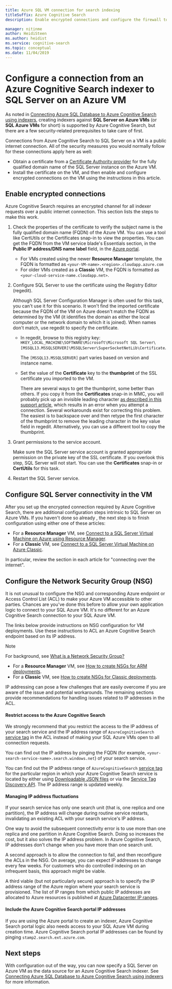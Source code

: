 ```yaml
---
title: Azure SQL VM connection for search indexing
titleSuffix: Azure Cognitive Search
description: Enable encrypted connections and configure the firewall to allow connections to SQL Server on an Azure virtual machine (VM) from an indexer on Azure Cognitive Search.

manager: nitinme
author: HeidiSteen
ms.author: heidist
ms.service: cognitive-search
ms.topic: conceptual
ms.date: 11/04/2019
---
```


# Configure a connection from an Azure Cognitive Search indexer to SQL Server on an Azure VM

As noted in [Connecting Azure SQL Database to Azure Cognitive Search using indexers](search-howto-connecting-azure-sql-database-to-azure-search-using-indexers.md#faq), creating indexers against **SQL Server on Azure VMs** (or **SQL Azure VMs** for short) is supported by Azure Cognitive Search, but there are a few security-related prerequisites to take care of first. 

Connections from Azure Cognitive Search to SQL Server on a VM is a public internet connection. All of the security measures you would normally follow for these connections apply here as well:

+ Obtain a certificate from a [Certificate Authority provider](https://en.wikipedia.org/wiki/Certificate_authority#Providers) for the fully qualified domain name of the SQL Server instance on the Azure VM.
+ Install the certificate on the VM, and then enable and configure encrypted connections on the VM using the instructions in this article.

## Enable encrypted connections
Azure Cognitive Search requires an encrypted channel for all indexer requests over a public internet connection. This section lists the steps to make this work.

1. Check the properties of the certificate to verify the subject name is the fully qualified domain name (FQDN) of the Azure VM. You can use a tool like CertUtils or the Certificates snap-in to view the properties. You can get the FQDN from the VM service blade's Essentials section, in the **Public IP address/DNS name label** field, in the [Azure portal](https://portal.azure.com/).
   
   * For VMs created using the newer **Resource Manager** template, the FQDN is formatted as `<your-VM-name>.<region>.cloudapp.azure.com`
   * For older VMs created as a **Classic** VM, the FQDN is formatted as `<your-cloud-service-name.cloudapp.net>`.

2. Configure SQL Server to use the certificate using the Registry Editor (regedit). 
   
    Although SQL Server Configuration Manager is often used for this task, you can't use it for this scenario. It won't find the imported certificate because the FQDN of the VM on Azure doesn't match the FQDN as determined by the VM (it identifies the domain as either the local computer or the network domain to which it is joined). When names don't match, use regedit to specify the certificate.
   
   * In regedit, browse to this registry key: `HKEY_LOCAL_MACHINE\SOFTWARE\Microsoft\Microsoft SQL Server\[MSSQL13.MSSQLSERVER]\MSSQLServer\SuperSocketNetLib\Certificate`.
     
     The `[MSSQL13.MSSQLSERVER]` part varies based on version and instance name. 
   * Set the value of the **Certificate** key to the **thumbprint** of the SSL certificate you imported to the VM.
     
     There are several ways to get the thumbprint, some better than others. If you copy it from the **Certificates** snap-in in MMC, you will probably pick up an invisible leading character [as described in this support article](https://support.microsoft.com/kb/2023869/), which results in an error when you attempt a connection. Several workarounds exist for correcting this problem. The easiest is to backspace over and then retype the first character of the thumbprint to remove the leading character in the key value field in regedit. Alternatively, you can use a different tool to copy the thumbprint.

3. Grant permissions to the service account. 
   
    Make sure the SQL Server service account is granted appropriate permission on the private key of the SSL certificate. If you overlook this step, SQL Server will not start. You can use the **Certificates** snap-in or **CertUtils** for this task.
    
4. Restart the SQL Server service.

## Configure SQL Server connectivity in the VM
After you set up the encrypted connection required by Azure Cognitive Search, there are additional configuration steps intrinsic to SQL Server on Azure VMs. If you haven't done so already , the next step is to finish configuration using either one of these articles:

* For a **Resource Manager** VM, see [Connect to a SQL Server Virtual Machine on Azure using Resource Manager](../virtual-machines/windows/sql/virtual-machines-windows-sql-connect.md). 
* For a **Classic** VM, see [Connect to a SQL Server Virtual Machine on Azure Classic](../virtual-machines/windows/classic/sql-connect.md).

In particular, review the section in each article for "connecting over the internet".

## Configure the Network Security Group (NSG)
It is not unusual to configure the NSG and corresponding Azure endpoint or Access Control List (ACL) to make your Azure VM accessible to other parties. Chances are you've done this before to allow your own application logic to connect to your SQL Azure VM. It's no different for an Azure Cognitive Search connection to your SQL Azure VM. 

The links below provide instructions on NSG configuration for VM deployments. Use these instructions to ACL an Azure Cognitive Search endpoint based on its IP address.

> [!NOTE]
> For background, see [What is a Network Security Group?](../virtual-network/security-overview.md)
> 
> 

* For a **Resource Manager** VM, see [How to create NSGs for ARM deployments](../virtual-network/tutorial-filter-network-traffic.md). 
* For a **Classic** VM, see [How to create NSGs for Classic deployments](../virtual-network/virtual-networks-create-nsg-classic-ps.md).

IP addressing can pose a few challenges that are easily overcome if you are aware of the issue and potential workarounds. The remaining sections provide recommendations for handling issues related to IP addresses in the ACL.

#### Restrict access to the Azure Cognitive Search
We strongly recommend that you restrict the access to the IP address of your search service and the IP address range of `AzureCognitiveSearch` [service tag](https://docs.microsoft.com/azure/virtual-network/service-tags-overview#available-service-tags) in the ACL instead of making your SQL Azure VMs open to all connection requests.

You can find out the IP address by pinging the FQDN (for example, `<your-search-service-name>.search.windows.net`) of your search service.

You can find out the IP address range of `AzureCognitiveSearch` [service tag](https://docs.microsoft.com/azure/virtual-network/service-tags-overview#available-service-tags) for the particular region in which your Azure Cognitive Search service is located by either using [Downloadable JSON files](https://docs.microsoft.com/azure/virtual-network/service-tags-overview#discover-service-tags-by-using-downloadable-json-files) or via the [Service Tag Discovery API](https://docs.microsoft.com/azure/virtual-network/service-tags-overview#use-the-service-tag-discovery-api-public-preview). The IP address range is updated weekly.

#### Managing IP address fluctuations
If your search service has only one search unit (that is, one replica and one partition), the IP address will change during routine service restarts, invalidating an existing ACL with your search service's IP address.

One way to avoid the subsequent connectivity error is to use more than one replica and one partition in Azure Cognitive Search. Doing so increases the cost, but it also solves the IP address problem. In Azure Cognitive Search, IP addresses don't change when you have more than one search unit.

A second approach is to allow the connection to fail, and then reconfigure the ACLs in the NSG. On average, you can expect IP addresses to change every few weeks. For customers who do controlled indexing on an infrequent basis, this approach might be viable.

A third viable (but not particularly secure) approach is to specify the IP address range of the Azure region where your search service is provisioned. The list of IP ranges from which public IP addresses are allocated to Azure resources is published at [Azure Datacenter IP ranges](https://www.microsoft.com/download/details.aspx?id=41653). 

#### Include the Azure Cognitive Search portal IP addresses
If you are using the Azure portal to create an indexer, Azure Cognitive Search portal logic also needs access to your SQL Azure VM during creation time. Azure Cognitive Search portal IP addresses can be found by pinging `stamp2.search.ext.azure.com`.

## Next steps
With configuration out of the way, you can now specify a SQL Server on Azure VM as the data source for an Azure Cognitive Search indexer. See [Connecting Azure SQL Database to Azure Cognitive Search using indexers](search-howto-connecting-azure-sql-database-to-azure-search-using-indexers.md) for more information.

